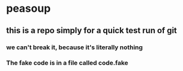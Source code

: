 # peasoup
## this is a repo simply for a quick test run of git
### we can't break it, because it's literally nothing
### The fake code is in a file called code.fake
